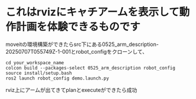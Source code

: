 # これはrvizにキャチアームを表示して動作計画を体験できるものです
moveitの環境構築ができたらsrc下にある0525_arm_description-20250707T055749Z-1-001とrobot_configをクローンして、

```
cd your_workspace_name
colcon build --packages-select 0525_arm_description robot_config
source install/setup.bash
ros2 launch robot_config demo.launch.py
```

rviz上にアームが出てきてplanとexecuteができたら成功

